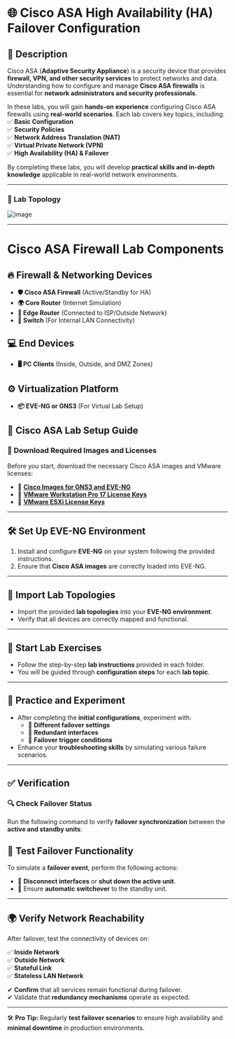 # 🌐 Cisco ASA High Availability (HA) Failover Configuration  

## 📌 Description  
Cisco ASA (**Adaptive Security Appliance**) is a security device that provides **firewall, VPN, and other security services** to protect networks and data. Understanding how to configure and manage **Cisco ASA firewalls** is essential for **network administrators and security professionals**.  

In these labs, you will gain **hands-on experience** configuring Cisco ASA firewalls using **real-world scenarios**. Each lab covers key topics, including:  
✅ **Basic Configuration**  
✅ **Security Policies**  
✅ **Network Address Translation (NAT)**  
✅ **Virtual Private Network (VPN)**  
✅ **High Availability (HA) & Failover**  

By completing these labs, you will develop **practical skills and in-depth knowledge** applicable in real-world network environments.  

---

### **🔧 Lab Topology**  
![image](https://github.com/user-attachments/assets/c45cf340-f14d-4bc6-a2ce-efca03a0d391)




---

# **Cisco ASA Firewall Lab Components**

## 🔥 **Firewall & Networking Devices**
- **🛡️ Cisco ASA Firewall** (Active/Standby for HA)
- **🌍 Core Router** (Internet Simulation)
- **🚀 Edge Router** (Connected to ISP/Outside Network)
- **🔄 Switch** (For Internal LAN Connectivity)

## 💻 **End Devices**
- **🖥️ PC Clients** (Inside, Outside, and DMZ Zones)

## ⚙️ **Virtualization Platform**
- **📦 EVE-NG or GNS3** (For Virtual Lab Setup)


## 🚀 Cisco ASA Lab Setup Guide  

### 🔹 **Download Required Images and Licenses**  
Before you start, download the necessary Cisco ASA images and VMware licenses:  

- 🔗 **[Cisco Images for GNS3 and EVE-NG](#)**  
- 🔗 **[VMware Workstation Pro 17 License Keys](#)**  
- 🔗 **[VMware ESXi License Keys](#)**  

---

## 🛠️ Set Up EVE-NG Environment  
1. Install and configure **EVE-NG** on your system following the provided instructions.  
2. Ensure that **Cisco ASA images** are correctly loaded into EVE-NG.  

---

## 📂 Import Lab Topologies  
- Import the provided **lab topologies** into your **EVE-NG environment**.  
- Verify that all devices are correctly mapped and functional.  

---

## 📝 Start Lab Exercises  
- Follow the step-by-step **lab instructions** provided in each folder.  
- You will be guided through **configuration steps** for each **lab topic**.  

---

## 🔬 Practice and Experiment  
- After completing the **initial configurations**, experiment with:  
  - 🔹 **Different failover settings**  
  - 🔹 **Redundant interfaces**  
  - 🔹 **Failover trigger conditions**  
- Enhance your **troubleshooting skills** by simulating various failure scenarios.  

---

## ✅ Verification  

### 🔍 **Check Failover Status**  
Run the following command to verify **failover synchronization** between the **active and standby units**:  

## 🔄 Test Failover Functionality  
To simulate a **failover event**, perform the following actions:  

- 🔹 **Disconnect interfaces** or **shut down the active unit**.  
- 🔹 Ensure **automatic switchover** to the standby unit.  

---

## 🌍 Verify Network Reachability  
After failover, test the connectivity of devices on:  

✅ **Inside Network**  
✅ **Outside Network**  
✅ **Stateful Link**  
✅ **Stateless LAN Network**  

✔ **Confirm** that all services remain functional during failover.  
✔ Validate that **redundancy mechanisms** operate as expected.  

---

🛠️ **Pro Tip:** Regularly **test failover scenarios** to ensure high availability and **minimal downtime** in production environments.

